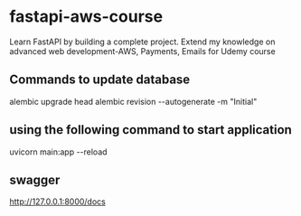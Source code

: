 # fastapi-aws-course
Learn FastAPI by building a complete project. Extend my knowledge on advanced web development-AWS, Payments, Emails for Udemy course
## Commands to update database
alembic upgrade head
alembic revision --autogenerate -m "Initial"
## using the following command to start application 
uvicorn main:app --reload

## swagger 
http://127.0.0.1:8000/docs